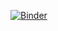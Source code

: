 [![Binder](https://mybinder.org/badge_logo.svg)](https://mybinder.org/v2/gh/RichardFreedman/CRIM_Intervals_Notebooks/HEAD)
